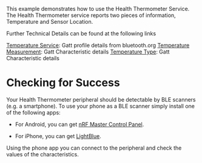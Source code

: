 This example demonstrates how to use the Health Thermometer Service. The Health
Thermometer service reports two pieces of information, Temperature and Sensor
Location.

Further Technical Details can be found at the following links

[Temperature Service](https://developer.bluetooth.org/gatt/profiles/Pages/ProfileViewer.aspx?u=org.bluetooth.profile.health_thermometer.xml): Gatt profile details from bluetooth.org
[Temperature Measurement](https://developer.bluetooth.org/gatt/characteristics/Pages/CharacteristicViewer.aspx?u=org.bluetooth.characteristic.temperature_measurement.xml): Gatt Characteristic details
[Temperature Type](https://developer.bluetooth.org/gatt/characteristics/Pages/CharacteristicViewer.aspx?u=org.bluetooth.characteristic.temperature_type.xml): Gatt Characteristic details

Checking for Success
====================

Your Health Thermometer peripheral should be detectable by BLE scanners (e.g. a
smartphone). To use your phone as a BLE scanner simply install one of the
following apps:

- For Android, you can get [nRF Master Control Panel](https://play.google.com/store/apps/details?id=no.nordicsemi.android.mcp&hl=en).

- For iPhone, you can get [LightBlue](https://itunes.apple.com/gb/app/lightblue-bluetooth-low-energy/id557428110?mt=8).

Using the phone app you can connect to the peripheral and check the values of the
characteristics.
